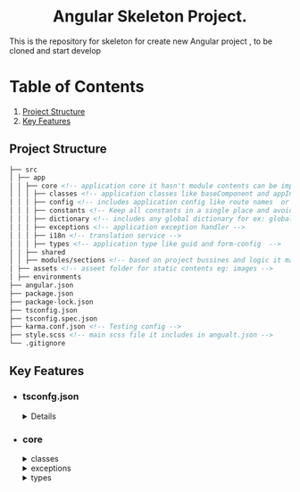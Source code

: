 <h1 align="center">Angular Skeleton Project.</h1>


This is the repository for skeleton for create new Angular project , to be cloned and start develop

# Table of Contents

1. [Project Structure](#Project-Structure)
2. [Key Features](#Key-Features)

<a name="Project-Structure"/>

## Project Structure

```markdown
├── src
│ ├── app
│ │ ├── core <!-- application core it hasn't module contents can be imported directly  -->
│ │ │ ├── classes <!-- application classes like baseComponent and appInjector -->
│ │ │ ├── config <!-- includes application config like route names  or menu config etc -->
│ │ │ ├── constants <!-- Keep all constants in a single place and avoid magic IDs/strings -->
│ │ │ ├── dictionary <!-- includes any global dictionary for ex: global api routes authorizatoin, config and etc -->
│ │ │ ├── exceptions <!-- application exception handler -->
│ │ │ ├── i18n <!-- translation service -->
│ │ │ ├── types <!-- application type like guid and form-config  -->
│ │ ├── shared
│ │ ├── modules/sections <!-- based on project bussines and logic it may be containrez all modules or folder for each one nameing is perosnal preferences -->
│ ├── assets <!-- asseet folder for static contents eg: images -->
│ ├── environments
├── angular.json
├── package.json
├── package-lock.json
├── tsconfig.json  
├── tsconfig.spec.json
├── karma.conf.json <!-- Testing config -->
├── style.scss <!-- main scss file it includes in angualt.json --> 
└── .gitignore
```
<a name="Key-Features"/>

## Key Features


- ### tsconfg.json

    <details><summary>Paths</summary><p>
  
    ```json
    "paths": {
    "@src/*" : ["src/*"],
    "@core/*":["src/app/core/*]
    }
    ```

    paths is a config section to summarize and shortness the path of folder/s to be readable and maintainable for import, we can add more key @ following name  
    ex:

    ```typescript
    import { AppInjector } from "@core/classes/app.injector";
    ```
    </p></details>
- ### core 
    <details><summary>classes</summary><p>

     1. app.injector : utility class used to inject services in constructor body instead of constructor declaeration it used when classes, components or services is a        base type or has no constructor
     2. LowerCaseUrlSerializer : url serializer to lower case URL because of angular routes is case sensentive to avoid wrong user input 
     3. AppBaseComponent :  base component to be extend from application components to handle common funcitionality DRY

  </p></details>
    <details><summary>exceptions</summary><p>
    expection handling class to handle application exceptions 
  </p></details>

    <details><summary>types</summary><p>
      1. FormGroupConfig: generic type for formGroup configuration 
      2. Guid: guid type to generate GUID it may used in x-requestid
  </p></details>


